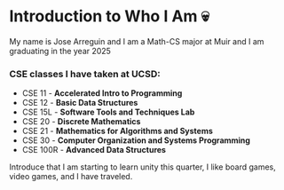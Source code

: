 # Introduction to Who I Am 💀

My name is Jose Arreguin and I am a Math-CS major at Muir and I am graduating in the year 2025

### CSE classes I have taken at UCSD:
- CSE 11 - **Accelerated Intro to Programming**
- CSE 12 - **Basic Data Structures**
- CSE 15L - **Software Tools and Techniques Lab**
- CSE 20 - **Discrete Mathematics**
- CSE 21 - **Mathematics for Algorithms and Systems**
- CSE 30 - **Computer Organization and Systems Programming**
- CSE 100R - **Advanced Data Structures**



Introduce that I am starting to learn unity this quarter, I like board games, video games, and I have traveled.
